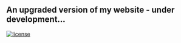 ## An upgraded version of my website - under development...

[![license](https://img.shields.io/github/license/WilliamJiH/personal-website-v2?style=flat-square)](https://github.com/WilliamJiH/personal-website-v2/blob/main/LICENSE.txt)
